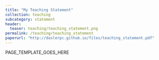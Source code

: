 ```yaml
---
title: "My Teaching Statement"
collection: teaching
subcategory: statement
header: 
  teaser: teaching/teaching_statement.png
permalink: /teaching/teaching_statement
paperurl: "http://daslerpc.github.io/files/teaching_statement.pdf"
---
```


PAGE_TEMPLATE_GOES_HERE
